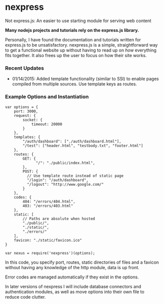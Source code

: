 # nexpress
Not express.js: An easier to use starting module for serving web content

**Many nodejs projects and tutorials rely on the express.js library.**

Personally, I have found the documentation and tutorials written for express.js to be unsatisfactory. nexpress.js is a simple, straightforward way to get a functional website up without having to read up on _how_ everything fits together. It also frees up the user to focus on how their site works.

### Recent Updates

* 01/14/2015:  Added template functionality (similar to SSI) to enable pages compiled from multiple sources. Use template keys as routes.

### Example Options and Instantiation

    var options = {
        port: 3000,
        request: {
            socket: {
                timeout: 20000 
            }
        },
        templates: {
            "/auth/dashboard": ["./auth/dashboard.html"],
            "/test": ["header.html", "testbody.txt", "footer.html"]
        },
        routes: {
            GET: {
                  "/": "./public/index.html",
            },
            POST: { 
              // Use template route instead of static page
              "/login": "/auth/dashboard",
              "/logout": "http://www.google.com/"
            }
        },
        codes: {
            404: "/errors/404.html",
            403: "/errors/403.html"
        },
        static: [
            // Paths are absolute when hosted
            "./public/", 
            "./static/",
            "./errors/"
        ],
        favicon: "./static/favicon.ico"
    }

    var nexus = require('nexpress')(options);
    
In this code, you specify port, routes, static directories of files and a favicon without having any knowledge of the http module, data is up front.

Error codes are managed automatically if they exist in the options.

In later versions of nexpress I will include database connectors and authentication modules, as well as move options into their own file to reduce code clutter.
